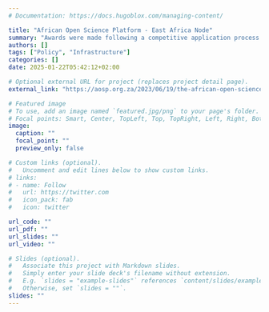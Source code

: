 ```yaml
---
# Documentation: https://docs.hugoblox.com/managing-content/

title: "African Open Science Platform - East Africa Node" 
summary: "Awards were made following a competitive application process to the Egyptian National Authority for Remote Sensing and Space Sciences (NARSS) for the Northern African Node based in Egypt; the African Institute for Capacity Development (AICAD) for the East African Node based in Kenya, and to the UbuntuNet Alliance for the Southern Africa Node based in Malawi. The appointment will be for a five-year term, starting in June 2023, with additional regional nodes to be appointed to cover all regions of the continent."
authors: []
tags: ["Policy", "Infrastructure"]
categories: []
date: 2025-01-22T05:42:12+02:00

# Optional external URL for project (replaces project detail page).
external_link: "https://aosp.org.za/2023/06/19/the-african-open-science-platform-appoints-three-regional-nodes/"

# Featured image
# To use, add an image named `featured.jpg/png` to your page's folder.
# Focal points: Smart, Center, TopLeft, Top, TopRight, Left, Right, BottomLeft, Bottom, BottomRight.
image:
  caption: ""
  focal_point: ""
  preview_only: false

# Custom links (optional).
#   Uncomment and edit lines below to show custom links.
# links:
# - name: Follow
#   url: https://twitter.com
#   icon_pack: fab
#   icon: twitter

url_code: ""
url_pdf: ""
url_slides: ""
url_video: ""

# Slides (optional).
#   Associate this project with Markdown slides.
#   Simply enter your slide deck's filename without extension.
#   E.g. `slides = "example-slides"` references `content/slides/example-slides.md`.
#   Otherwise, set `slides = ""`.
slides: ""
---
```

